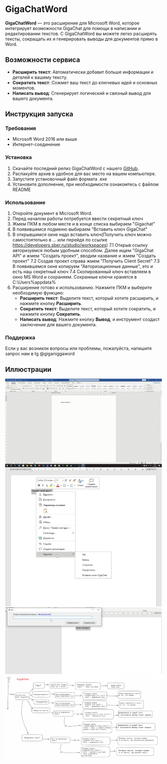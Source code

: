 # GigaChatWord

**GigaChatWord** — это расширение для Microsoft Word, которое интегрирует возможности GigaChat для помощи в написании и редактировании текстов. С GigaChatWord вы можете легко расширять тексты, сокращать их и генерировать выводы для документов прямо в Word.

## Возможности сервиса

- **Расширить текст**: Автоматически добавит больше информации и деталей к вашему тексту.
- **Сократить текст**: Сожмет ваш текст до ключевых идей и основных моментов.
- **Написать вывод**: Сгенерирует логический и связный вывод для вашего документа.

## Инструкция запуска

### Требования

- Microsoft Word 2016 или выше
- Интернет-соединение

### Установка

1. Скачайте последний релиз GigaChatWord с нашего [GitHub](https://github.com/Enfariches/VSTO_AddIn).
2. Распакуйте архив в удобное для вас место на вашем компьютере.
3. Запустите установочный файл формата .exe
4. Установите дополнение, при необходимости ознакомтесь с файлом README

### Использование

1. Откройте документ в Microsoft Word.
2. Перед началом работы потребуется ввести секретный ключ
5. Жмем ПКМ в любом месте и в конце списка выбираем "Gigachat"
6. В появившемся подменю выбираем "Вставить ключ GigaChat"
7. В открывшимся окне надо вставить ключ(Получить ключ можно самостоятельно в ... или  перейдя по ссылке https://developers.sber.ru/studio/workspaces)
  7.1 Открыв ссылку авторизуемся любым удобным способом. Далее ищем "GigaChat API" и жмем "Создать проект", вводим название и жмем "Создать проект"
  7.2 Создав проект справа жмем "Получить Client Secret"
  7.3 В появившемся окне копируем "Авторизационные данные", это и есть наш секретный ключ
  7.4 Скопированный ключ вставляем в окно MS Word и сохраняем. Сохранные ключи хранятся в C:\Users\%appdata%
8. Расширение готово к использованию. Нажмите ПКМ и выберите необходимую функцию:
   - **Расширить текст**: Выделите текст, который хотите расширить, и нажмите кнопку **Расширить**.
   - **Сократить текст**: Выделите текст, который хотите сократить, и нажмите кнопку **Сократить**.
   - **Написать вывод**: Нажмите кнопку **Вывод**, и инструмент создаст заключение для вашего документа.


### Поддержка

Если у вас возникли вопросы или проблемы, пожалуйста, напишите запрос нам в tg @giganiggaword




## Иллюстрации
![video](https://github.com/DinDron/test/blob/main/11111111.gif "GigaNiga")
![UI](https://github.com/DinDron/test/blob/main/Screenshot_1.png "GigaNiga")
![key enter](https://github.com/DinDron/test/blob/main/Screenshot_2.png "GigaNiga")
![plan](https://github.com/DinDron/test/blob/main/Рисунок2.png "GigaNiga")

